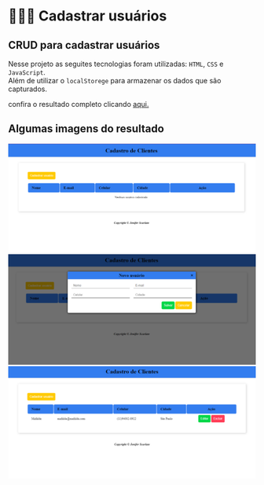 # 👩🏻‍💻 Cadastrar usuários

## CRUD para cadastrar usuários

Nesse projeto as seguites tecnologias foram utilizadas: `HTML`, `CSS` e `JavaScript`.  
Além de utilizar o `localStorege` para armazenar os dados que são capturados.

confira o resultado completo clicando [aqui.](https://jeniferscarlate.github.io/cadastrar_clientes/)

## Algumas imagens do resultado

<img src="image/Captura de tela 2024-05-18 225530.png">  
 
<img src="image/Captura de tela 2024-05-18 225606.png">  

<img src="image/Captura de tela 2024-05-18 225705.png">

